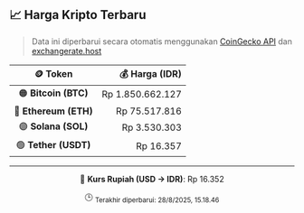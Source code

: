 

<!-- HARGA_KRIPTO -->
## 📈 Harga Kripto Terbaru

> Data ini diperbarui secara otomatis menggunakan [CoinGecko API](https://www.coingecko.com/) dan [exchangerate.host](https://exchangerate.host/)

<div align="center">

| 🪙 Token | 💰 Harga (IDR) |
|:------:|---------------:|
| 🟠 **Bitcoin (BTC)**   | Rp 1.850.662.127 |
| 🔵 **Ethereum (ETH)**  | Rp 75.517.816 |
| 🟣 **Solana (SOL)**    | Rp 3.530.303 |
| 🟢 **Tether (USDT)**   | Rp 16.357 |

---

💱 **Kurs Rupiah (USD → IDR)**: Rp 16.352

🕒 <sub>Terakhir diperbarui: 28/8/2025, 15.18.46</sub>

</div>
<!-- /HARGA_KRIPTO -->
